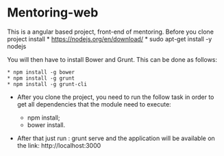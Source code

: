 # Mentoring-web
This is a angular based project, front-end of mentoring.
 Before you clone project install
 	* https://nodejs.org/en/download/
	* sudo apt-get install -y nodejs

You will then have to install Bower and Grunt. This can be done as follows:

	* npm install -g bower
	* npm install -g grunt
	* npm install -g grunt-cli	

 - After you clone the project, you need to run the follow task in order to get all dependencies that the module need to execute:
   * npm install;
   * bower install.

 - After that just run : grunt serve and the application will be available on the link: http://localhost:3000
